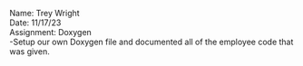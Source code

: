 Name: Trey Wright   
Date: 11/17/23    
Assignment: Doxygen     
-Setup our own Doxygen file and documented all of the employee code that was given.      
